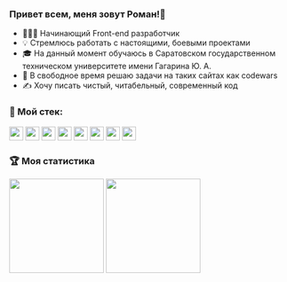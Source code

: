 <h3> Привет всем, меня зовут Роман!👋 </h3> 
<ul>
  <li>👨🏻‍💻 Начинающий Front-end разработчик</li>
  <li>💡 Стремлюсь работать с настоящими, боевыми проектами</li>
  <li>🎓 На данный момент обучаюсь в Саратовском государственном техническом университете имени Гагарина Ю. А.</li>
  <li>🌱 В свободное время решаю задачи на таких сайтах как codewars</li>
  <li>✍️ Хочу писать чистый, читабельный, современный код</li>
</ul>

<h3>🔧 Мой стек: </h3>
<div>
  <img height = 25px src = "https://img.shields.io/badge/-CSS-black?&logo=css3&style=flat&logoColor=blue"/>
  <img height = 25px src = "https://img.shields.io/badge/-HTML-black?&logo=html5"/>
  <img height = 25px src = "https://img.shields.io/badge/-JavaScript-black?&logo=javascript"/>
  <img height = 25px src = "https://img.shields.io/badge/-Git-black?&logo=git"/>
  <img height = 25px src = "https://img.shields.io/badge/-Node.js-black?&logo=Node.js"/>
  <img height = 25px src = "https://img.shields.io/badge/-React-black?&logo=React"/>
  <img height = 25px src = "https://img.shields.io/badge/-Visual Studio Code-black?&logo=visual-studio-code&logoColor=blue"/>
  <img height = 25px src = "https://img.shields.io/badge/-Figma-black?&logo=Figma"/>
</div>

<h3>🏆 Моя статистика</h3>
<p>
  <a>
    <img height = '170px' src="https://github-readme-stats.vercel.app/api?username=ashenoooone&show_icons=true&include_all_commits=true&count_private=true" />
    <img height = '170px' src="https://github-readme-stats-eight-theta.vercel.app/api/top-langs/?username=ashenoooone&layout=compact&langs_count=8"/>
  </a>
</p>
